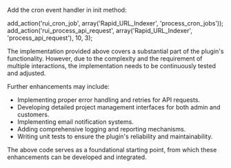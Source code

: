 Add the cron event handler in init method:

add_action('rui_cron_job', array('Rapid_URL_Indexer', 'process_cron_jobs'));
add_action('rui_process_api_request', array('Rapid_URL_Indexer', 'process_api_request'), 10, 3);


The implementation provided above covers a substantial part of the plugin's functionality. However, due to the complexity and the requirement of multiple interactions, the implementation needs to be continuously tested and adjusted.

Further enhancements may include:

- Implementing proper error handling and retries for API requests.
- Developing detailed project management interfaces for both admin and customers.
- Implementing email notification systems.
- Adding comprehensive logging and reporting mechanisms.
- Writing unit tests to ensure the plugin's reliability and maintainability.

The above code serves as a foundational starting point, from which these enhancements can be developed and integrated.